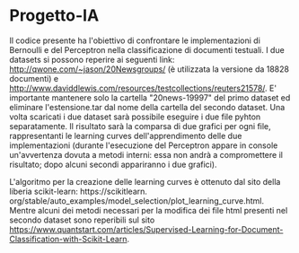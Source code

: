 # Progetto-IA

Il codice presente ha l'obiettivo di confrontare le implementazioni di Bernoulli e del Perceptron nella classificazione di documenti testuali. I due datasets si possono reperire ai seguenti link: http://qwone.com/~jason/20Newsgroups/ (è utilizzata la versione da 18828 documenti) e http://www.daviddlewis.com/resources/testcollections/reuters21578/. E' importante mantenere solo la cartella "20news-19997" del primo dataset ed eliminare l'estensione.tar dal nome della cartella del secondo dataset.
Una volta scaricati i due dataset sarà possibile eseguire i due file pyhton separatamente. Il risultato sarà la comparsa di due grafici per ogni file, rappresentanti le learning curves dell'apprendimento delle due implementazioni (durante l'esecuzione del Perceptron appare in console un'avvertenza dovuta a metodi interni: essa non andrà a compromettere il risultato; dopo alcuni secondi appariranno i due grafici).

L'algoritmo per la creazione delle learning curves è ottenuto dal sito della liberia scikit-learn: https://scikitlearn.
org/stable/auto_examples/model_selection/plot_learning_curve.html. Mentre alcuni dei metodi necessari per la modifica dei file html presenti nel secondo dataset sono reperibili sul sito https://www.quantstart.com/articles/Supervised-Learning-for-Document-Classification-with-Scikit-Learn. 

